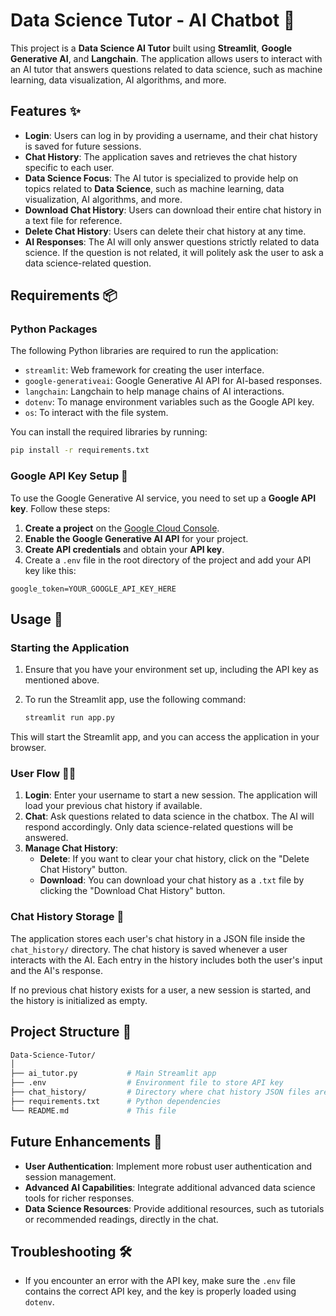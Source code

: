 # Data Science Tutor - AI Chatbot 🤖

This project is a **Data Science AI Tutor** built using **Streamlit**, **Google Generative AI**, and **Langchain**. The application allows users to interact with an AI tutor that answers questions related to data science, such as machine learning, data visualization, AI algorithms, and more.

## Features ✨

- **Login**: Users can log in by providing a username, and their chat history is saved for future sessions.
- **Chat History**: The application saves and retrieves the chat history specific to each user.
- **Data Science Focus**: The AI tutor is specialized to provide help on topics related to **Data Science**, such as machine learning, data visualization, AI algorithms, and more.
- **Download Chat History**: Users can download their entire chat history in a text file for reference.
- **Delete Chat History**: Users can delete their chat history at any time.
- **AI Responses**: The AI will only answer questions strictly related to data science. If the question is not related, it will politely ask the user to ask a data science-related question.

## Requirements 📦

### Python Packages

The following Python libraries are required to run the application:

- `streamlit`: Web framework for creating the user interface.
- `google-generativeai`: Google Generative AI API for AI-based responses.
- `langchain`: Langchain to help manage chains of AI interactions.
- `dotenv`: To manage environment variables such as the Google API key.
- `os`: To interact with the file system.

You can install the required libraries by running:

```bash
pip install -r requirements.txt
```

### Google API Key Setup 🔑

To use the Google Generative AI service, you need to set up a **Google API key**. Follow these steps:

1. **Create a project** on the [Google Cloud Console](https://console.cloud.google.com/).
2. **Enable the Google Generative AI API** for your project.
3. **Create API credentials** and obtain your **API key**.
4. Create a `.env` file in the root directory of the project and add your API key like this:

```plaintext
google_token=YOUR_GOOGLE_API_KEY_HERE
```

## Usage 🚀

### Starting the Application

1. Ensure that you have your environment set up, including the API key as mentioned above.
2. To run the Streamlit app, use the following command:

    ```bash
    streamlit run app.py
    ```

This will start the Streamlit app, and you can access the application in your browser.

### User Flow 🧑‍💻

1. **Login**: Enter your username to start a new session. The application will load your previous chat history if available.
2. **Chat**: Ask questions related to data science in the chatbox. The AI will respond accordingly. Only data science-related questions will be answered.
3. **Manage Chat History**:
    * **Delete**: If you want to clear your chat history, click on the "Delete Chat History" button.
    * **Download**: You can download your chat history as a `.txt` file by clicking the "Download Chat History" button.

### Chat History Storage 💾

The application stores each user's chat history in a JSON file inside the `chat_history/` directory. The chat history is saved whenever a user interacts with the AI. Each entry in the history includes both the user's input and the AI's response.

If no previous chat history exists for a user, a new session is started, and the history is initialized as empty.

## Project Structure 📂

```bash
Data-Science-Tutor/
│
├── ai_tutor.py           # Main Streamlit app
├── .env                  # Environment file to store API key
├── chat_history/         # Directory where chat history JSON files are stored 
├── requirements.txt      # Python dependencies
└── README.md             # This file
```

## Future Enhancements 🔮

- **User Authentication**: Implement more robust user authentication and session management.
- **Advanced AI Capabilities**: Integrate additional advanced data science tools for richer responses.
- **Data Science Resources**: Provide additional resources, such as tutorials or recommended readings, directly in the chat.

## Troubleshooting 🛠️

- If you encounter an error with the API key, make sure the `.env` file contains the correct API key, and the key is properly loaded using `dotenv`.
